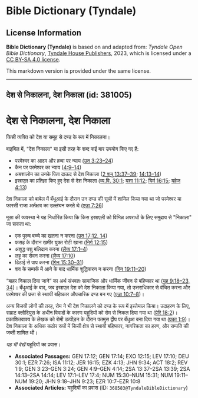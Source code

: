 # Bible Dictionary (Tyndale)

## License Information

**Bible Dictionary (Tyndale)** is based on and adapted from: _Tyndale Open Bible Dictionary_, [Tyndale House Publishers](https://tyndaleopenresources.com/), 2023, which is licensed under a [CC BY-SA 4.0 license](https://creativecommons.org/licenses/by-sa/4.0/legalcode.en).

This markdown version is provided under the same license.



--------------------------------

## देश से निकालना, देश निकाला (id: 381005)

देश से निकालना, देश निकाला
==========================

किसी व्यक्ति को देश या समूह से दण्ड के रूप में निकालना।

बाइबिल में, "देश निकाला" या इसी तरह के शब्द कई बार उपयोग किए गए हैं:

* परमेश्वर का आदम और हव्वा पर न्याय ([उत 3:23–24](https://ref.ly/Gen3:23-Gen3:24))
* कैन पर परमेश्वर का न्याय ([4:9–14](https://ref.ly/Gen4:9-Gen4:14))
* अबशालोम का उनके पिता दाऊद से देश निकाला ([2 शमू 13:37–39](https://ref.ly/2Sam13:37-2Sam13:39); [14:13–14](https://ref.ly/2Sam14:13-2Sam14:14))
* इस्राएल का प्रतिज्ञा किए हुए देश से देश निकाला ([व्य.वि. 30:1](https://ref.ly/Deut30:1); [यशा 11:12](https://ref.ly/Isa11:12); [यिर्म 16:15](https://ref.ly/Jer16:15); [यहेज 4:13](https://ref.ly/Ezek4:13))

देश निकाला को बाबेल में बँधुआई के दौरान उन दण्ड की सूची में शामिल किया गया था जो परमेश्वर या फारसी राजा अर्तक्षत्र का उल्लंघन करते थे ([एज्रा 7:26](https://ref.ly/Ezra7:26))

मूसा की व्यवस्था ने यह निर्धारित किया कि किस इस्राएली को विभिन्न अपराधों के लिए समुदाय से "निकाला" जा सकता था:

* एक पुरुष बच्चे का खतना न करना ([उत 17:12, 14](https://ref.ly/Gen17:12,Gen17:14))
* फसह के दौरान खमीर युक्त रोटी खाना ([निर्ग 12:15](https://ref.ly/Exod12:15))
* अशुद्ध पशु बलिदान करना ([लैव्य 17:1–4](https://ref.ly/Lev17:1-Lev17:4))
* लहू का सेवन करना ([लैव्य 17:10](https://ref.ly/Lev17:10))
* ढिठाई से पाप करना ([गिन 15:30–31](https://ref.ly/Num15:30-Num15:31))
* शव के सम्पर्क में आने के बाद धार्मिक शुद्धिकरण न करना ([गिन 19:11–20](https://ref.ly/Num19:11-Num19:20))

“बाहर निकाल दिया जाने” का अर्थ संभवतः सामाजिक और धार्मिक जीवन से बहिष्कार था ([यूह 9:18](https://ref.ly/John9:18-John9:23,John9:34)[–](https://ref.ly/John9:18-John9:23)[23, 34](https://ref.ly/John9:18-John9:23,John9:34))। बँधुआई के बाद, जब इस्राएल देश को देश निकाला किया गया, तो उत्तराधिकार से वंचित करना और परमेश्वर की प्रजा से स्थायी बहिष्कार औपचारिक दण्ड बन गए ([एज्रा 10:7–8](https://ref.ly/Ezra10:7-Ezra10:8))।

अन्य विजयी लोगों की तरह, रोम ने भी देश निकालने को दण्ड के रूप में इस्तेमाल किया। उदाहरण के लिए, सम्राट क्लौदियुस के अधीन विवादों के कारण यहूदियों को रोम से निकल दिया गया था ([प्रेरि 18:2](https://ref.ly/Acts18:2))। प्रकाशितवाक्य के लेखक को रोमी उत्पीड़न के दौरान पतमुस द्वीप पर बँधुआ बना दिया गया था ([प्रका 1:9](https://ref.ly/Rev1:9))। देश निकाला के अधिक कठोर रूपों में किसी क्षेत्र से स्थायी बहिष्कार, नागरिकता का हरण, और सम्पति की जब्ती शामिल थी।

*यह भी देखें* यहूदियों का प्रवास।

* **Associated Passages:** GEN 17:12; GEN 17:14; EXO 12:15; LEV 17:10; DEU 30:1; EZR 7:26; ISA 11:12; JER 16:15; EZK 4:13; JHN 9:34; ACT 18:2; REV 1:9; GEN 3:23–GEN 3:24; GEN 4:9–GEN 4:14; 2SA 13:37–2SA 13:39; 2SA 14:13–2SA 14:14; LEV 17:1–LEV 17:4; NUM 15:30–NUM 15:31; NUM 19:11–NUM 19:20; JHN 9:18–JHN 9:23; EZR 10:7–EZR 10:8
* **Associated Articles:** यहूदियों का प्रवास (ID: `368583@TyndaleBibleDictionary`)

